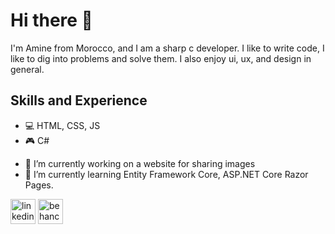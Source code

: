 # Hi there 👋

I'm Amine from Morocco, and I am a sharp c developer. I like to write code, I like to dig into problems and solve them. I also enjoy ui, ux, and design in general.

## Skills and Experience
* 💻 HTML, CSS, JS
* 🎮 C#


- 🔭 I’m currently working on a website for sharing images 
- 🌱 I’m currently learning Entity Framework Core, ASP.NET Core Razor Pages. 


[<img src='https://cdn.jsdelivr.net/npm/simple-icons@3.0.1/icons/linkedin.svg' alt='linkedin' height='40'>](https://www.linkedin.com/in/https://www.linkedin.com/in/aminetissilguit//)  [<img src='https://cdn.jsdelivr.net/npm/simple-icons@3.0.1/icons/behance.svg' alt='behance' height='40'>](https://www.behance.net/aminetis/projects)  
